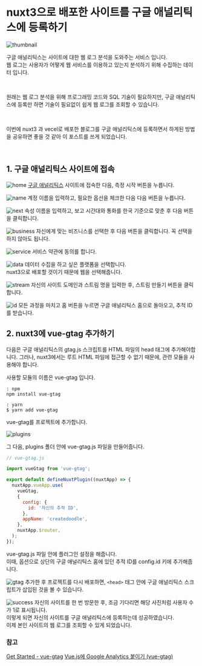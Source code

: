 # nuxt3으로 배포한 사이트를 구글 애널리틱스에 등록하기

![thumbnail](/thumbnail/4.png)

구글 애널리틱스는 사이트에 대한 웹 로그 분석을 도와주는 서비스 입니다.  
웹 로그는 사용자가 어떻게 웹 서비스를 이용하고 있는지 분석하기 위해 수집하는 데이터 입니다.

<br>

원래는 웹 로그 분석을 위해 프로그래밍 코드와 SQL 기술이 필요하지만, 구글 애널리틱스에 등록만 하면 기술이 필요없이 쉽게 웹 로그를 조회할 수 있습니다.

<br>

이번에 nuxt3 과 vecel로 배포한 블로그를 구글 애널리틱스에 등록하면서 하게된 방법을 공유하면 좋을 것 같아 이 포스트를 쓰게 되었습니다.

<br>

## 1. 구글 애널리틱스 사이트에 접속

![home](/photo/4/home.png)
[구글 애널리틱스](https://analytics.google.com/) 사이트에 접속한 다음, 측정 시작 버튼을 누릅니다.

![name](/photo/4/name.png)
계정 이름을 입력하고, 필요한 옵선을 체크한 다음 다음 버튼을 누릅니다.

![next](/photo/4/next.png)
속성 이름을 입력하고, 보고 시간대와 통화를 한국 기준으로 맞춘 후 다음 버튼을 클릭합니다.

![business](/photo/4/business.png)
자신에게 맞는 비즈니스를 선택한 후 다음 버튼을 클릭합니다. 꼭 선택을 하지 않아도 됩니다.

![service](/photo/4/service.png)
서비스 약관에 동의를 합니다.

![data](/photo/4/data.png)
데이터 수집을 하고 싶은 플랫폼을 선택합니다.  
nuxt3으로 배포할 것이기 때문에 웹을 선택해줍니다.

![stream](/photo/4/stream.png)
자신의 사이트 도메인과 스트림 명을 입력한 후, 스트림 만들기 버튼을 클릭합니다.

![id](/photo/4/id.png)
모든 과정을 마치고 홈 버튼을 누르면 구글 애널리틱스 홈으로 돌아오고, 추적 ID를 받습니다.

## 2. nuxt3에 vue-gtag 추가하기

다음은 구글 애널리틱스의 gtag.js 스크립트를 HTML 파일의 head 태그에 추가해야합니다.
그러나, nuxt3에서는 루트 HTML 파일에 접근할 수 없기 때문에, 관련 모듈을 사용해야 합니다.

사용할 모듈의 이름은 vue-gtag 입니다.

```shell
: npm
npm install vue-gtag

: yarn
$ yarn add vue-gtag
```

vue-gtag를 프로젝트에 추가합니다.

![plugins](/photo/4/plugins.png)

그 다음, plugins 폴더 안에 vue-gtag.js 파일을 만들어줍니다.

```javascript
// vue-gtag.js

import vueGtag from 'vue-gtag';

export default defineNuxtPlugin((nuxtApp) => {
  nuxtApp.vueApp.use(
    vueGtag,
    {
      config: {
        id: '자신의 추적 ID',
      },
      appName: 'createdoodle',
    },
    nuxtApp.$router,
  );
});
```

vue-gtag.js 파일 안에 플러그인 설정을 해줍니다.  
이때, 옵션으로 상단의 구글 애널리틱스 홈에 있던 추적 ID를 config.id 키에 추가해줍니다.

![gtag](/photo/4/gtag.png)
추가한 후 프로젝트를 다시 배포하면, `<head>` 태그 안에 구글 애널리틱스 스크립트가 삽입된 것을 볼 수 있습니다.

![success](/photo/4/success.png)
자신의 사이트를 한 번 방문한 후, 조금 기다리면 해당 사진처럼 사용자 수가 1로 표시됩니다.  
이렇게 되면 자신의 사이트를 구글 애널리틱스에 등록하는데 성공하였습니다.  
이제 본인 사이트의 웹 로그를 조회할 수 있게 되었습니다.

### 참고

[Get Started - vue-gtag](https://matteo-gabriele.gitbook.io/vue-gtag/)
[Vue.js에 Google Analytics 붙이기 (vue-gtag)](https://yenarue.github.io/web/2020/04/29/vue-google-analytics/)
